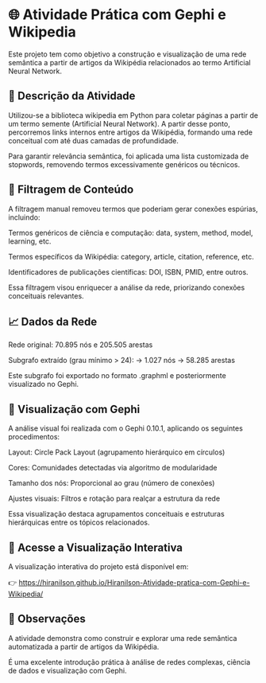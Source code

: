 # 🌐 Atividade Prática com Gephi e Wikipedia
Este projeto tem como objetivo a construção e visualização de uma rede semântica a partir de artigos da Wikipédia relacionados ao termo Artificial Neural Network.

## 🧠 Descrição da Atividade
Utilizou-se a biblioteca wikipedia em Python para coletar páginas a partir de um termo semente (Artificial Neural Network). A partir desse ponto, percorremos links internos entre artigos da Wikipédia, formando uma rede conceitual com até duas camadas de profundidade.

Para garantir relevância semântica, foi aplicada uma lista customizada de stopwords, removendo termos excessivamente genéricos ou técnicos.

## 🧹 Filtragem de Conteúdo
A filtragem manual removeu termos que poderiam gerar conexões espúrias, incluindo:

Termos genéricos de ciência e computação: data, system, method, model, learning, etc.

Termos específicos da Wikipédia: category, article, citation, reference, etc.

Identificadores de publicações científicas: DOI, ISBN, PMID, entre outros.

Essa filtragem visou enriquecer a análise da rede, priorizando conexões conceituais relevantes.

## 📈 Dados da Rede
Rede original: 70.895 nós e 205.505 arestas

Subgrafo extraído (grau mínimo > 24):
→ 1.027 nós
→ 58.285 arestas

Este subgrafo foi exportado no formato .graphml e posteriormente visualizado no Gephi.

## 🎨 Visualização com Gephi
A análise visual foi realizada com o Gephi 0.10.1, aplicando os seguintes procedimentos:

Layout: Circle Pack Layout (agrupamento hierárquico em círculos)

Cores: Comunidades detectadas via algoritmo de modularidade

Tamanho dos nós: Proporcional ao grau (número de conexões)

Ajustes visuais: Filtros e rotação para realçar a estrutura da rede

Essa visualização destaca agrupamentos conceituais e estruturas hierárquicas entre os tópicos relacionados.

## 🔗 Acesse a Visualização Interativa
A visualização interativa do projeto está disponível em:

👉 https://hiranilson.github.io/Hiranilson-Atividade-pratica-com-Gephi-e-Wikipedia/

## 📌 Observações
A atividade demonstra como construir e explorar uma rede semântica automatizada a partir de artigos da Wikipédia.

É uma excelente introdução prática à análise de redes complexas, ciência de dados e visualização com Gephi.

